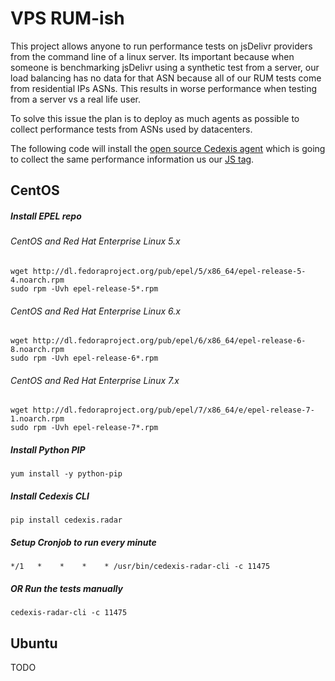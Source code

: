 # VPS RUM-ish

This project allows anyone to run performance tests on jsDelivr providers from the command line of a linux server.
Its important because when someone is benchmarking jsDelivr using a synthetic test from a server, our load balancing has no data for that ASN because all of our RUM tests come from residential IPs ASNs. 
This results in worse performance when testing from a server vs a real life user.

To solve this issue the plan is to deploy as much agents as possible to collect performance tests from ASNs used by datacenters.


The following code will install the [open source Cedexis agent](https://github.com/cedexis/cedexis.radar) which is going to collect the same performance information us our [JS tag](https://github.com/jsdelivr/jsdelivr#contribute-performance-data).

## CentOS

##### Install EPEL repo
###### CentOS and Red Hat Enterprise Linux 5.x
```
wget http://dl.fedoraproject.org/pub/epel/5/x86_64/epel-release-5-4.noarch.rpm
sudo rpm -Uvh epel-release-5*.rpm
```
###### CentOS and Red Hat Enterprise Linux 6.x
```
wget http://dl.fedoraproject.org/pub/epel/6/x86_64/epel-release-6-8.noarch.rpm
sudo rpm -Uvh epel-release-6*.rpm
```
###### CentOS and Red Hat Enterprise Linux 7.x
```
wget http://dl.fedoraproject.org/pub/epel/7/x86_64/e/epel-release-7-1.noarch.rpm
sudo rpm -Uvh epel-release-7*.rpm
```
##### Install Python PIP
```
yum install -y python-pip
```
##### Install Cedexis CLI
```
pip install cedexis.radar
```

##### Setup Cronjob to run every minute
```
*/1   *    *    *    * /usr/bin/cedexis-radar-cli -c 11475
```

##### OR Run the tests manually
```
cedexis-radar-cli -c 11475
```

## Ubuntu

TODO

